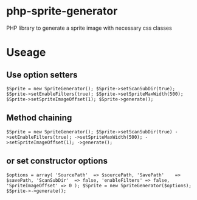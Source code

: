 php-sprite-generator
====================

PHP library to generate a sprite image with necessary css classes


Useage
======

Use option setters
-------------------
`$Sprite = new SpriteGenerator();
$Sprite->setScanSubDir(true);
$Sprite->setEnableFilters(true);
$Sprite->setSpriteMaxWidth(500);
$Sprite->setSpriteImageOffset(1);
$Sprite->generate();`

Method chaining
---------------
`$Sprite = new SpriteGenerator();
$Sprite->setScanSubDir(true)
       ->setEnableFilters(true);
       ->setSpriteMaxWidth(500);
       ->setSpriteImageOffset(1);
       ->generate();`


or set constructor options
---------------------------
`$options = array(
    'SourcePath'  => $sourcePath,
    'SavePath'    => $savePath,
    'ScanSubDir'  => false,
    'enableFilters' => false,
    'SpriteImageOffset' => 0
);
$Sprite = new SpriteGenerator($options);
$Sprite->->generate();`